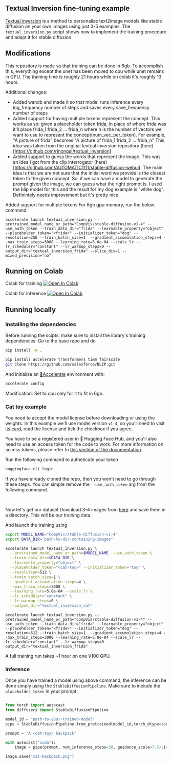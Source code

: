 ## Textual Inversion fine-tuning example

[Textual inversion](https://arxiv.org/abs/2208.01618) is a method to personalize text2image models like stable diffusion on your own images using just 3-5 examples.
The `textual_inversion.py` script shows how to implement the training procedure and adapt it for stable diffusion.


## Modifications
This repository is made so that training can be done in 6gb. To accomplish this, everything except the unet has been moved to cpu while unet remains in GPU.
The training time is roughly 21 hours while on colab it's roughly 13 hours.

Additional changes:
- Added wandb and made it so that model runs inference every log_frequency number of steps and saves every save_frequency number of steps
- Added support for having multiple tokens represent the concept. This works as so: given a placeholder token frida, in place of where frida was it'll place frida_1 frida_2 ... frida_n where n is the number of vectors we want to use to represent the concept(num_vec_per_token). For example, "A picture of frida" becomes "A picture of frida_1 frida_2 ... frida_n"
This idea was taken from the original textual inversion repository (here)[https://github.com/rinongal/textual_inversion]
- Added support to guess the words that represent the image. This was an idea I got from the clip interrogator (here)[https://github.com/AUTOMATIC1111/stable-diffusion-webui]. The main idea is that we are not sure that the initial word we provide is the closest token to the given concept. So, if we can have a model to generate the prompt given the image, we can guess what the right prompt is. I used the blip model for this and the result for my dog example is "white dog". Definintely needs improvement but it's pretty nice.


Added support for multiple tokens 
For 6gb gpu memory, run the below command
```
accelerate launch textual_inversion.py --pretrained_model_name_or_path="CompVis/stable-diffusion-v1-4" --use_auth_token --train_data_dir="frida" --learnable_property="object" --placeholder_token="<frida>" --initializer_token="dog" --resolution=256 --train_batch_size=1  --gradient_accumulation_steps=4 --max_train_steps=3000 --learning_rate=5.0e-04 --scale_lr --lr_scheduler="constant" --lr_warmup_steps=0 --output_dir="textual_inversion_frida" --slice_div=1 --mixed_precision="no"
```
## Running on Colab 

Colab for training 
[![Open In Colab](https://colab.research.google.com/assets/colab-badge.svg)](https://colab.research.google.com/github/huggingface/notebooks/blob/main/diffusers/sd_textual_inversion_training.ipynb)

Colab for inference
[![Open In Colab](https://colab.research.google.com/assets/colab-badge.svg)](https://colab.research.google.com/github/huggingface/notebooks/blob/main/diffusers/stable_conceptualizer_inference.ipynb)

## Running locally 
### Installing the dependencies

Before running the scipts, make sure to install the library's training dependencies:
Go to the base repo and do
```bash
pip install -e .
```

```bash
pip install accelerate transformers timm fairscale
git clone https://github.com/salesforce/BLIP.git
```

And initialize an [🤗Accelerate](https://github.com/huggingface/accelerate/) environment with:

```bash
accelerate config
```
Modification: Set to cpu only for it to fit in 6gb.

### Cat toy example

You need to accept the model license before downloading or using the weights. In this example we'll use model version `v1-4`, so you'll need to visit [its card](https://huggingface.co/CompVis/stable-diffusion-v1-4), read the license and tick the checkbox if you agree. 

You have to be a registered user in 🤗 Hugging Face Hub, and you'll also need to use an access token for the code to work. For more information on access tokens, please refer to [this section of the documentation](https://huggingface.co/docs/hub/security-tokens).

Run the following command to autheticate your token

```bash
huggingface-cli login
```

If you have already cloned the repo, then you won't need to go through these steps. You can simple remove the `--use_auth_token` arg from the following command.

<br>

Now let's get our dataset.Download 3-4 images from [here](https://drive.google.com/drive/folders/1fmJMs25nxS_rSNqS5hTcRdLem_YQXbq5) and save them in a directory. This will be our training data.

And launch the training using


```bash
export MODEL_NAME="CompVis/stable-diffusion-v1-4"
export DATA_DIR="path-to-dir-containing-images"

accelerate launch textual_inversion.py \
  --pretrained_model_name_or_path=$MODEL_NAME --use_auth_token \
  --train_data_dir=$DATA_DIR \
  --learnable_property="object" \
  --placeholder_token="<cat-toy>" --initializer_token="toy" \
  --resolution=512 \
  --train_batch_size=1 \
  --gradient_accumulation_steps=4 \
  --max_train_steps=3000 \
  --learning_rate=5.0e-04 --scale_lr \
  --lr_scheduler="constant" \
  --lr_warmup_steps=0 \
  --output_dir="textual_inversion_cat"
```

```
accelerate launch textual_inversion.py --pretrained_model_name_or_path="CompVis/stable-diffusion-v1-4" --use_auth_token --train_data_dir="frida" --learnable_property="object" --placeholder_token="<frida>" --initializer_token="dog" --resolution=512 --train_batch_size=1  --gradient_accumulation_steps=4 --max_train_steps=3000 --learning_rate=5.0e-04 --scale_lr --lr_scheduler="constant" --lr_warmup_steps=0 --output_dir="textual_inversion_frida"
```

A full training run takes ~1 hour on one V100 GPU.


### Inference

Once you have trained a model using above command, the inference can be done simply using the `StableDiffusionPipeline`. Make sure to include the `placeholder_token` in your prompt.

```python

from torch import autocast
from diffusers import StableDiffusionPipeline

model_id = "path-to-your-trained-model"
pipe = StableDiffusionPipeline.from_pretrained(model_id,torch_dtype=torch.float16).to("cuda")

prompt = "A <cat-toy> backpack"

with autocast("cuda"):
    image = pipe(prompt, num_inference_steps=50, guidance_scale=7.5).images[0]

image.save("cat-backpack.png")
```
